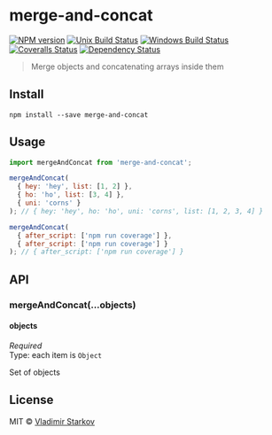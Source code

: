 # merge-and-concat

[![NPM version][npm-image]][npm-url]
[![Unix Build Status][travis-image]][travis-url]
[![Windows Build Status][appveyor-image]][appveyor-url]
[![Coveralls Status][coveralls-image]][coveralls-url]
[![Dependency Status][depstat-image]][depstat-url]

> Merge objects and concatenating arrays inside them

## Install

    npm install --save merge-and-concat

## Usage

```js
import mergeAndConcat from 'merge-and-concat';

mergeAndConcat(
  { hey: 'hey', list: [1, 2] },
  { ho: 'ho', list: [3, 4] },
  { uni: 'corns' }
); // { hey: 'hey', ho: 'ho', uni: 'corns', list: [1, 2, 3, 4] }

mergeAndConcat(
  { after_script: ['npm run coverage'] },
  { after_script: ['npm run coverage'] }
); // { after_script: ['npm run coverage'] }
```

## API

### mergeAndConcat(...objects)

#### objects

*Required*  
Type: each item is `Object`

Set of objects

## License

MIT © [Vladimir Starkov](https://iamstarkov.com)

[npm-url]: https://npmjs.org/package/merge-and-concat
[npm-image]: https://img.shields.io/npm/v/merge-and-concat.svg?style=flat-square

[travis-url]: https://travis-ci.org/iamstarkov/merge-and-concat
[travis-image]: https://img.shields.io/travis/iamstarkov/merge-and-concat.svg?style=flat-square&label=unix

[appveyor-url]: https://ci.appveyor.com/project/iamstarkov/merge-and-concat
[appveyor-image]: https://img.shields.io/appveyor/ci/iamstarkov/merge-and-concat.svg?style=flat-square&label=windows

[coveralls-url]: https://coveralls.io/r/iamstarkov/merge-and-concat
[coveralls-image]: https://img.shields.io/coveralls/iamstarkov/merge-and-concat.svg?style=flat-square

[depstat-url]: https://david-dm.org/iamstarkov/merge-and-concat
[depstat-image]: https://david-dm.org/iamstarkov/merge-and-concat.svg?style=flat-square
